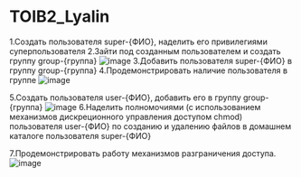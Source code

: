 # TOIB2_Lyalin
1.Создать пользователя super-{ФИО}, наделить его привилегиями суперпользователя
2.Зайти под созданным пользователем и создать группу group-{группа}
![image](https://github.com/user-attachments/assets/2a8d4e3c-99c2-43d2-bb29-1bf0195ea7e4)
3.Добавить пользователя super-{ФИО} в группу group-{группа}
4.Продемонстрировать наличие пользователя в группе
![image](https://github.com/user-attachments/assets/d0ff8dfc-e30f-4095-8e88-923e4d25bfeb)

5.Создать пользователя user-{ФИО}, добавить его в группу group-{группа}
![image](https://github.com/user-attachments/assets/8ca6399b-8a1d-49c4-85c5-6b858b4ff786)
6.Наделить полномочиями (с использованием механизмов дискреционного управления доступом chmod) пользователя user-{ФИО} по созданию и удалению файлов в домашнем каталоге пользователя super-{ФИО}

7.Продемонстрировать работу механизмов разграничения доступа.
![image](https://github.com/user-attachments/assets/1a4c23de-5383-45c9-8055-78acd629b988)
